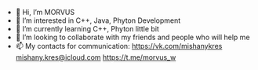 - 👋 Hi, I’m MORVUS
- 👀 I’m interested in C++, Java, Phyton Development
- 🌱 I’m currently learning C++, Phyton little bit
- 💞️ I’m looking to collaborate with my friends and people who will help me
- 📫 My contacts for communication:
     https://vk.com/mishanykres
     mishany.kres@icloud.com
     https://t.me/morvus_w
     

<!---
mikhailkres/mikhailkres is a ✨ special ✨ repository because its `README.md` (this file) appears on your GitHub profile.
You can click the Preview link to take a look at your changes.
--->
